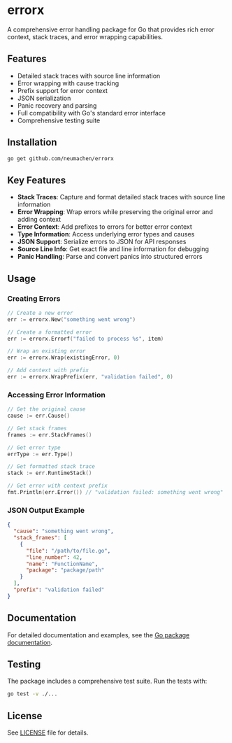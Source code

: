 # errorx

A comprehensive error handling package for Go that provides rich error context, stack traces, and error wrapping capabilities.

## Features

- Detailed stack traces with source line information
- Error wrapping with cause tracking
- Prefix support for error context
- JSON serialization
- Panic recovery and parsing
- Full compatibility with Go's standard error interface
- Comprehensive testing suite

## Installation

```bash
go get github.com/neumachen/errorx
```

## Key Features

- **Stack Traces**: Capture and format detailed stack traces with source line information
- **Error Wrapping**: Wrap errors while preserving the original error and adding context
- **Error Context**: Add prefixes to errors for better error context
- **Type Information**: Access underlying error types and causes
- **JSON Support**: Serialize errors to JSON for API responses
- **Source Line Info**: Get exact file and line information for debugging
- **Panic Handling**: Parse and convert panics into structured errors

## Usage

### Creating Errors

```go
// Create a new error
err := errorx.New("something went wrong")

// Create a formatted error
err := errorx.Errorf("failed to process %s", item)

// Wrap an existing error
err := errorx.Wrap(existingError, 0)

// Add context with prefix
err := errorx.WrapPrefix(err, "validation failed", 0)
```

### Accessing Error Information

```go
// Get the original cause
cause := err.Cause()

// Get stack frames
frames := err.StackFrames()

// Get error type
errType := err.Type()

// Get formatted stack trace
stack := err.RuntimeStack()

// Get error with context prefix
fmt.Println(err.Error()) // "validation failed: something went wrong"
```

### JSON Output Example

```json
{
  "cause": "something went wrong",
  "stack_frames": [
    {
      "file": "/path/to/file.go",
      "line_number": 42,
      "name": "FunctionName",
      "package": "package/path"
    }
  ],
  "prefix": "validation failed"
}
```

## Documentation

For detailed documentation and examples, see the [Go package documentation](https://pkg.go.dev/github.com/neumachen/errorx).

## Testing

The package includes a comprehensive test suite. Run the tests with:

```bash
go test -v ./...
```

## License

See [LICENSE](LICENSE.md) file for details.
